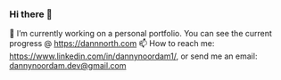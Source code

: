 ### Hi there 👋

🔭 I’m currently working on a personal portfolio. You can see the current progress @ https://dannnorth.com
📫 How to reach me: https://www.linkedin.com/in/dannynoordam1/, or send me an email: dannynoordam.dev@gmail.com

<!--
**dannynoordamdev/dannynoordamdev** is a ✨ _special_ ✨ repository because its `README.md` (this file) appears on your GitHub profile.

Here are some ideas to get you started:

- 🔭 I’m currently working on ...
- 🌱 I’m currently learning ...
- 👯 I’m looking to collaborate on ...
- 🤔 I’m looking for help with ...
- 💬 Ask me about ...
- 📫 How to reach me: ...
- 😄 Pronouns: ...
- ⚡ Fun fact: ...
-->
